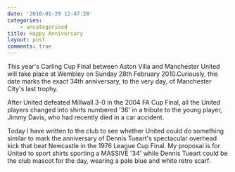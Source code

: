 ```yaml
---
date: '2010-01-29 12:47:28'
categories:
    - uncategorised
title: Happy Anniversary
layout: post
comments: true
---
```

This year's Carling Cup Final between Aston Villa and Manchester United
will take place at Wembley on Sunday 28th February 2010.Curiously, this
date marks the exact 34th anniversary, to the very day, of Manchester
City's last trophy.

After United defeated Millwall 3-0 in the 2004 FA Cup Final, all the
United players changed into shirts numbered '36' in a tribute to the
young player, Jimmy Davis, who had recently died in a car
accident.

Today I have written to the club to see whether United could do
something similar to mark the anniversary of Dennis Tueart's
spectacular overhead kick that beat Newcastle in the 1976 League Cup
Final. My proposal is for United to sport shirts sporting a MASSIVE
'34' while Dennis Tueart could be the club mascot for the day, wearing
a pale blue and white retro scarf.
